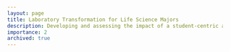 ```yaml
---
layout: page
title: Laboratory Transformation for Life Science Majors
description: Developing and assessing the impact of a student-centric and experimental-design driven laboratory sequence for a large enrollment physics course for life science majors.
importance: 2
archived: true
---
```



